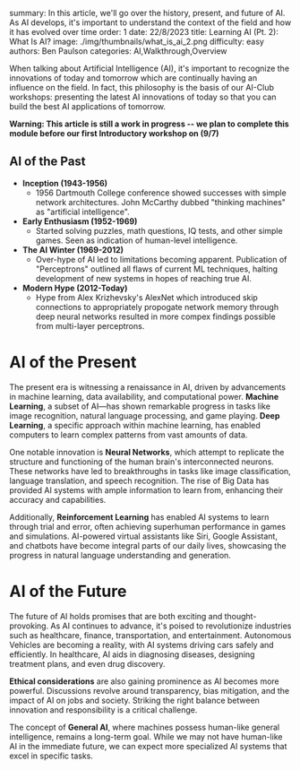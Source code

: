summary: In this article, we'll go over the history, present, and future of AI. As AI develops, it's important to understand the context of the field and how it has evolved over time
order: 1
date: 22/8/2023
title: Learning AI (Pt. 2): What Is AI?
image: ./img/thumbnails/what_is_ai_2.png
difficulty: easy
authors: Ben Paulson
categories: AI,Walkthrough,Overview

When talking about Artificial Intelligence (AI), it's important to recognize the innovations of today and tomorrow which are continually having an influence on the field. In fact, this philosophy is the basis of our AI-Club workshops: presenting the latest AI innovations of today so that you can build the best AI applications of tomorrow.<br/>

**Warning: This article is still a work in progress -- we plan to complete this module before our first Introductory workshop on (9/7)**

## AI of the Past
- **Inception (1943-1956)**
    - 1956 Dartmouth College conference showed successes with simple network architectures. John McCarthy dubbed "thinking machines" as "artificial intelligence". 
- **Early Enthusiasm (1952-1969)**
    - Started solving puzzles, math questions, IQ tests, and other simple games. Seen as indication of human-level intelligence.
- **The AI Winter (1969-2012)**
    - Over-hype of AI led to limitations becoming apparent. Publication of "Perceptrons" outlined all flaws of current ML techniques, halting development of new systems in hopes of reaching true AI.
- **Modern Hype (2012-Today)**
    - Hype from Alex Krizhevsky's AlexNet which introduced skip connections to appropriately propogate network memory through deep neural networks resulted in more compex findings possible from multi-layer perceptrons.


# AI of the Present
The present era is witnessing a renaissance in AI, driven by advancements in machine learning, data availability, and computational power. **Machine Learning**, a subset of AI—has shown remarkable progress in tasks like image recognition, natural language processing, and game playing. **Deep Learning**, a specific approach within machine learning, has enabled computers to learn complex patterns from vast amounts of data.

One notable innovation is **Neural Networks**, which attempt to replicate the structure and functioning of the human brain's interconnected neurons. These networks have led to breakthroughs in tasks like image classification, language translation, and speech recognition. The rise of Big Data has provided AI systems with ample information to learn from, enhancing their accuracy and capabilities.

Additionally, **Reinforcement Learning** has enabled AI systems to learn through trial and error, often achieving superhuman performance in games and simulations. AI-powered virtual assistants like Siri, Google Assistant, and chatbots have become integral parts of our daily lives, showcasing the progress in natural language understanding and generation.

# AI of the Future
The future of AI holds promises that are both exciting and thought-provoking. As AI continues to advance, it's poised to revolutionize industries such as healthcare, finance, transportation, and entertainment. Autonomous Vehicles are becoming a reality, with AI systems driving cars safely and efficiently. In healthcare, AI aids in diagnosing diseases, designing treatment plans, and even drug discovery.

**Ethical considerations** are also gaining prominence as AI becomes more powerful. Discussions revolve around transparency, bias mitigation, and the impact of AI on jobs and society. Striking the right balance between innovation and responsibility is a critical challenge.

The concept of **General AI**, where machines possess human-like general intelligence, remains a long-term goal. While we may not have human-like AI in the immediate future, we can expect more specialized AI systems that excel in specific tasks.

